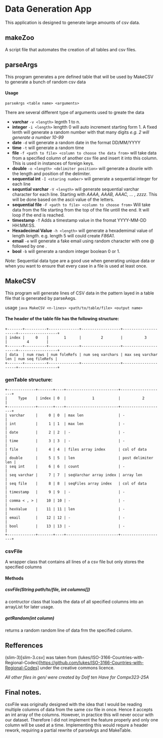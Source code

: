 # Data Generation App

This application is designed to generate large amounts of csv data.

## makeZoo

A script file that automates the creation of all tables and csv files.

## parseArgs

This program generates a pre defined table that will be used by MakeCSV to generate a bunch of random csv data

#### Usage

`parseArgs <table name> <arguments>`

There are several different type of arguments used to greate the data

- **varchar** `-v <length>` legnth 1 to n.
- **integer** `-i <length>` lengtth 0 will auto increment starting form 1. A fixed lenth will generate a random number with that many digits _e.g. 2 will generate a number 10-99_
- **date** `-d` will generate a random date in the format DD/MM/YYYY
- **time** `-t` will generate a random time
- **file** `-f <path to file> <column to choose the data from>` will take data from a specified column of another csv file and insert it into this column. This is used in instances of foreign keys.
- **double** `-o <length> <delimiter position>` will generate a dounle with the length and position of the delimiter.
- **sequential int** `-I <staring number>` will generate a sequential integer for each line
- **sequntial varchar** `-V <length>` will generate sequential varchar character for each line. Starting with _AAAA, AAAB, AAAC, ... , zzzz_. This will be done based on the ascii value of the letters.
- **sequential file** `-F <path to file> <column to choose from>` Will take data from the file starting from the top of the file untill the end. It will loop if the end is reached.
- **timestamp** `-T` Adds a timestamp value in the fromat YYYY-MM-DD HH:MM:SS.
- **Hexadecimal Value** `-h <length>` will generate a hexademimal value of length _length_. e.g. length 5 will could create _F86A1_.
- **email** `-e` will generate a fake email using random character with one @ followed by one .
- **bool** `-b` will generate a random integer boolean 0 or 1.

_Note:_ Sequential data type are a good use when generating unique data or when you want to ensure that every case in a file is used at least once.

## MakeCSV

This program will generate lines of CSV data in the pattern layed in a table file that is generated by parseAegs.

usage `java MakeCSV <n-lines> <path/to/table/file> <output name>`

#### The header of the table file has the following structure:<br />

```
+-------+----------+--------------+------------------+---------------------+------------------+
| index |     0    |       1      |         2        |          3          |         4        |
+-------+----------+--------------+------------------+---------------------+------------------+
| data  | num rows | num foleRefs | num seq varchars | max seq varchar len | num seq fileRefs |
+-------+----------+--------------+------------------+---------------------+------------------+
```

### genTable structure:

```
+-------------+-------+----+------------------------+--------------------+
|     Type    | index | 0  |            1           |          2         |
+-------------+-------+----+------------------------+--------------------+
| varchar     |     0 | 0  | max len                | -                  |
| int         |     1 | 1  | max len                | -                  |
| date        |     2 | 2  | -                      | -                  |
| time        |     3 | 3  | -                      | -                  |
| file        |     4 | 4  | files array index      | col of data        |
| double      |     5 | 5  | len                    | post delimiter len |
| seq int     |     6 | 6  | count                  | -                  |
| seq varchar |     7 | 7  | seqVarchar array index | array len          |
| seq file    |     8 | 8  | seqFiles array index   | col of data        |
| timestamp   |     9 | 9  | -                      | -                  |
| comma < , > |    10 | 10 | -                      | -                  |
| hexValue    |    11 | 11 | len                    | -                  |
| email       |    12 | 12 | -                      | -                  |
| bool        |    13 | 13 | -                      | -                  |
+-------------+-------+----+------------------------+--------------------+
```

### csvFile

A wrapper class that contains all lines of a csv file but only stores the specified columns

#### Methods

##### csvFile(String path/to/file, int columns[])

a contructor class that loads the data of all specified columns into an arrayList for later usage.

##### getRandom(int _column_)

returns a random random line of data frm the specified column.

## Refferences
(slim-3)[slim-3.csv] was taken from (lukes/ISO-3166-Countries-with-Regional-Codes)[https://github.com/lukes/ISO-3166-Countries-with-Regional-Codes] under the creative commons licence.



_All other files in gen/ were created by Dolf ten Have for Compx323-25A_


## Final notes. 
csvFile was originally designed with the idea that I would be reading multiple columns of data from the same csv file in once. Hence it accepts an int array of the columns. However, in practice this will never occur with our dataset. Therefore I did not implement the feature properly and only one column will be used at a time. Implementing this would requre a header rework, requiring a partial rewrite of parseArgs and MakeTable.
